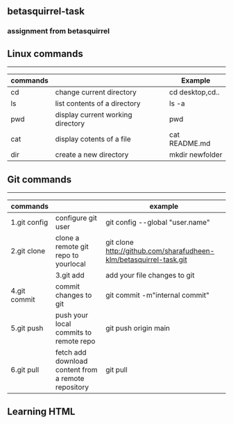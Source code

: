 ## betasquirrel-task

### assignment from betasquirrel

## Linux commands

---

| **commands** |                                   | **Example**     |
| ------------ | --------------------------------- | --------------- |
| cd           | change current directory          | cd desktop,cd.. |     
| ls           | list contents of a directory      | ls -a           |
| pwd          | display current working directory | pwd             |
| cat          | display cotents of a file         | cat README.md   |
| dir          | create a new directory            | mkdir newfolder |


## Git commands

---

| **commands** |                                      | **example**                                                        |
| ------------ | ------------------------------------ | ------------------------------------------------------------------ |
| 1.git config | configure git user                   | git config --global "user.name"                                    |
| 2.git clone  | clone a remote git repo to yourlocal | git clone http://github.com/sharafudheen-klm/betasquirrel-task.git |
||3.git add|add your file changes to git|git add.|
|4.git commit|commit changes to git|git commit -m"internal commit"|
|5.git push|push your local commits to remote repo|git push origin main|
|6.git pull|fetch add download content from a remote repository|git pull<remote>|
## Learning HTML
